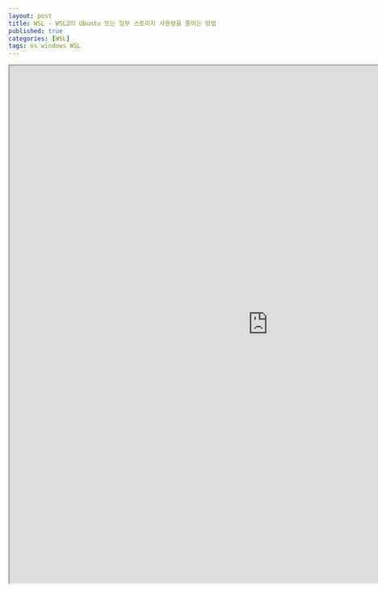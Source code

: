 ```yaml
---
layout: post
title: WSL - WSL2의 Ubuntu 또는 일부 스토리지 사용량을 줄이는 방법
published: true
categories: [WSL]
tags: os windows WSL
---
```

<iframe width="1024" height="1024" src="https://docs.google.com/document/d/e/2PACX-1vSOMMXxPzlub9XfDLjOGUBO2MVLpJ-qreTy1b7dm1NJSHmM-DP9QhU0p_fVam9P-2GCPUt7Jf9YPCNd/pub?embedded=true"></iframe>    
    
